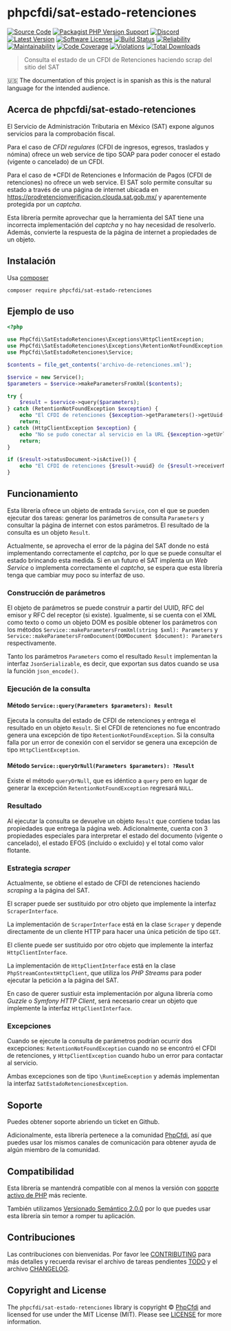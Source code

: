 # phpcfdi/sat-estado-retenciones

[![Source Code][badge-source]][source]
[![Packagist PHP Version Support][badge-php-version]][php-version]
[![Discord][badge-discord]][discord]
[![Latest Version][badge-release]][release]
[![Software License][badge-license]][license]
[![Build Status][badge-build]][build]
[![Reliability][badge-reliability]][reliability]
[![Maintainability][badge-maintainability]][maintainability]
[![Code Coverage][badge-coverage]][coverage]
[![Violations][badge-violations]][violations]
[![Total Downloads][badge-downloads]][downloads]

> Consulta el estado de un CFDI de Retenciones haciendo scrap del sitio del SAT

:us: The documentation of this project is in spanish as this is the natural language for the intended audience.

## Acerca de phpcfdi/sat-estado-retenciones

El Servicio de Administración Tributaria en México (SAT) expone algunos servicios para la comprobación fiscal.

Para el caso de *CFDI regulares* (CFDI de ingresos, egresos, traslados y nómina) ofrece un web service de tipo
SOAP para poder conocer el estado (vigente o cancelado) de un CFDI.

Para el caso de *CFDI de Retenciones e Información de Pagos (CFDI de retenciones) no ofrece un web service.
El SAT solo permite consultar su estado a través de una página de internet ubicada en
<https://prodretencionverificacion.clouda.sat.gob.mx/> y aparentemente protegida por un *captcha*.

Esta librería permite aprovechar que la herramienta del SAT tiene una incorrecta implementación del *captcha* y
no hay necesidad de resolverlo. Además, convierte la respuesta de la página de internet a propiedades de un objeto.

## Instalación

Usa [composer](https://getcomposer.org/)

```shell
composer require phpcfdi/sat-estado-retenciones
```

## Ejemplo de uso

```php
<?php

use PhpCfdi\SatEstadoRetenciones\Exceptions\HttpClientException;
use PhpCfdi\SatEstadoRetenciones\Exceptions\RetentionNotFoundException;
use PhpCfdi\SatEstadoRetenciones\Service;

$contents = file_get_contents('archivo-de-retenciones.xml');

$service = new Service();
$parameters = $service->makeParametersFromXml($contents);

try {
    $result = $service->query($parameters);
} catch (RetentionNotFoundException $exception) {
    echo "El CFDI de retenciones {$exception->getParameters()->getUuid()} no fue encontrado.\n";
    return;
} catch (HttpClientException $exception) {
    echo "No se pudo conectar al servicio en la URL {$exception->getUrl()}.\n";
    return;
}

if ($result->statusDocument->isActive()) {
    echo "El CFDI de retenciones {$result->uuid} de {$result->receiverName} se encuentra ACTIVO.\n";
}
```

## Funcionamiento

Esta librería ofrece un objeto de entrada `Service`, con el que se pueden ejecutar dos tareas:
generar los parámetros de consulta `Parameters` y consultar la página de internet con estos parámetros.
El resultado de la consulta es un objeto `Result`.

Actualmente, se aprovecha el error de la página del SAT donde no está implementando correctamente el *captcha*,
por lo que se puede consultar el estado brincando esta medida. Si en un futuro el SAT implenta un *Web Service*
o implementa correctamente el *captcha*, se espera que esta librería tenga que cambiar muy poco su interfaz de uso.

### Construcción de parámetros

El objeto de parámetros se puede construir a partir del UUID, RFC del emisor y RFC del receptor (si existe).
Igualmente, si se cuenta con el XML como texto o como un objeto DOM es posible obtener los
parámetros con los métodos `Service::makeParametersFromXml(string $xml): Parameters`
y `Service::makeParametersFromDocument(DOMDocument $document): Parameters` respectivamente.

Tanto los parámetros `Parameters` como el resultado `Result` implementan la interfaz `JsonSerializable`,
es decir, que exportan sus datos cuando se usa la función `json_encode()`.

### Ejecución de la consulta

#### Método `Service::query(Parameters $parameters): Result`

Ejecuta la consulta del estado de CFDI de retenciones y entrega el resultado en un objeto `Result`.
Si el CFDI de retenciones no fue encontrado genera una excepción de tipo `RetentionNotFoundException`.
Si la consulta falla por un error de conexión con el servidor se genera una excepción de tipo `HttpClientException`.

#### Método `Service::queryOrNull(Parameters $parameters): ?Result`

Existe el método `queryOrNull`, que es idéntico a `query` pero en lugar de generar la excepción
`RetentionNotFoundException` regresará `NULL`.

### Resultado

Al ejecutar la consulta se devuelve un objeto `Result` que contiene todas las propiedades que entrega
la página web. Adicionalmente, cuenta con 3 propiedades especiales para interpretar el estado del documento
(vigente o cancelado), el estado EFOS (incluido o excluido) y el total como valor flotante.

### Estrategia *scraper*

Actualmente, se obtiene el estado de CFDI de retenciones haciendo *scraping* a la página del SAT.

El scraper puede ser sustituido por otro objeto que implemente la interfaz `ScraperInterface`.

La implementación de `ScraperInterface` está en la clase `Scraper` y depende directamente de un
cliente HTTP para hacer una única petición de tipo `GET`.

El cliente puede ser sustituido por otro objeto que implemente la interfaz `HttpClientInterface`.

La implementación de `HttpClientInterface` está en la clase `PhpStreamContextHttpClient`,
que utiliza los *PHP Streams* para poder ejecutar la petición a la página del SAT.

En caso de querer sustiuir esta implementación por alguna librería como *Guzzle* o *Symfony HTTP Client*,
será necesario crear un objeto que implemente la interfaz `HttpClientInterface`.

### Excepciones

Cuando se ejecute la consulta de parámetros podrían ocurrir dos excepciones:
`RetentionNotFoundException` cuando no se encontró el CFDI de retenciones,
y `HttpClientException` cuando hubo un error para contactar al servicio.

Ambas excepciones son de tipo `\RuntimeException` y además implementan la interfaz `SatEstadoRetencionesException`.

## Soporte

Puedes obtener soporte abriendo un ticket en Github.

Adicionalmente, esta librería pertenece a la comunidad [PhpCfdi](https://www.phpcfdi.com), así que puedes usar los
mismos canales de comunicación para obtener ayuda de algún miembro de la comunidad.

## Compatibilidad

Esta librería se mantendrá compatible con al menos la versión con
[soporte activo de PHP](https://www.php.net/supported-versions.php) más reciente.

También utilizamos [Versionado Semántico 2.0.0](docs/SEMVER.md) por lo que puedes usar esta librería
sin temor a romper tu aplicación.

## Contribuciones

Las contribuciones con bienvenidas. Por favor lee [CONTRIBUTING][] para más detalles
y recuerda revisar el archivo de tareas pendientes [TODO][] y el archivo [CHANGELOG][].

## Copyright and License

The `phpcfdi/sat-estado-retenciones` library is copyright © [PhpCfdi](https://www.phpcfdi.com/)
and licensed for use under the MIT License (MIT). Please see [LICENSE][] for more information.

[contributing]: https://github.com/phpcfdi/sat-estado-retenciones/blob/main/CONTRIBUTING.md
[changelog]: https://github.com/phpcfdi/sat-estado-retenciones/blob/main/docs/CHANGELOG.md
[todo]: https://github.com/phpcfdi/sat-estado-retenciones/blob/main/docs/TODO.md

[source]: https://github.com/phpcfdi/sat-estado-retenciones
[php-version]: https://packagist.org/packages/phpcfdi/sat-estado-retenciones
[discord]: https://discord.gg/aFGYXvX
[release]: https://github.com/phpcfdi/sat-estado-retenciones/releases
[license]: https://github.com/phpcfdi/sat-estado-retenciones/blob/main/LICENSE
[build]: https://github.com/phpcfdi/sat-estado-retenciones/actions/workflows/build.yml?query=branch:main
[reliability]:https://sonarcloud.io/component_measures?id=phpcfdi_sat-estado-retenciones&metric=Reliability
[maintainability]: https://sonarcloud.io/component_measures?id=phpcfdi_sat-estado-retenciones&metric=Maintainability
[coverage]: https://sonarcloud.io/component_measures?id=phpcfdi_sat-estado-retenciones&metric=Coverage
[violations]: https://sonarcloud.io/project/issues?id=phpcfdi_sat-estado-retenciones&resolved=false
[downloads]: https://packagist.org/packages/phpcfdi/sat-estado-retenciones

[badge-source]: https://img.shields.io/badge/source-phpcfdi/sat--estado--retenciones-blue?logo=github
[badge-discord]: https://img.shields.io/discord/459860554090283019?logo=discord
[badge-php-version]: https://img.shields.io/packagist/php-v/phpcfdi/sat-estado-retenciones?logo=php
[badge-release]: https://img.shields.io/github/release/phpcfdi/sat-estado-retenciones?logo=git
[badge-license]: https://img.shields.io/github/license/phpcfdi/sat-estado-retenciones?logo=open-source-initiative
[badge-build]: https://img.shields.io/github/actions/workflow/status/phpcfdi/sat-estado-retenciones/build.yml?branch=main&logo=github-actions
[badge-reliability]: https://sonarcloud.io/api/project_badges/measure?project=phpcfdi_sat-estado-retenciones&metric=reliability_rating
[badge-maintainability]: https://sonarcloud.io/api/project_badges/measure?project=phpcfdi_sat-estado-retenciones&metric=sqale_rating
[badge-coverage]: https://img.shields.io/sonar/coverage/phpcfdi_sat-estado-retenciones/main?logo=sonarcloud&server=https%3A%2F%2Fsonarcloud.io
[badge-violations]: https://img.shields.io/sonar/violations/phpcfdi_sat-estado-retenciones/main?format=long&logo=sonarcloud&server=https%3A%2F%2Fsonarcloud.io
[badge-downloads]: https://img.shields.io/packagist/dt/phpcfdi/sat-estado-retenciones?logo=packagist
